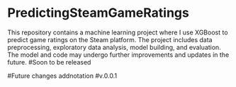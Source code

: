 # PredictingSteamGameRatings
This repository contains a machine learning project where I use XGBoost to predict game ratings on the Steam platform. The project includes data preprocessing, exploratory data analysis, model building, and evaluation. The model and code may undergo further improvements and updates in the future.
#Soon to be released


#Future changes addnotation 
#v.0.0.1
